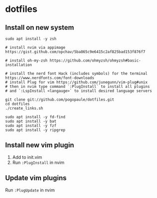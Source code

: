 # dotfiles

## Install on new system

```
sudo apt install -y zsh

# install nvim via appimage https://gist.github.com/opchav/5ba865c9e6415c2af825bad153f876f7

# install oh-my-zsh https://github.com/ohmyzsh/ohmyzsh#basic-installation

# install the nerd font Hack (includes symbols) for the terminal https://www.nerdfonts.com/font-downloads
# install Plug for vim https://github.com/junegunn/vim-plug#unix
# then in nvim type command `:PlugInstall` to install all plugins
# and `:LspInstall <langauge>` to install desired language servers

git clone git://github.com/pogopaule/dotfiles.git
cd dotfiles
./create_links.sh

sudo apt install -y fd-find
sudo apt install -y bat
sudo apt install -y fzf
sudo apt install -y ripgrep
```

## Install new vim plugin

1. Add to init.vim
2. Run `:PlugInstall` in nvim

## Update vim plugins

Run `:PlugUpdate` in nvim
